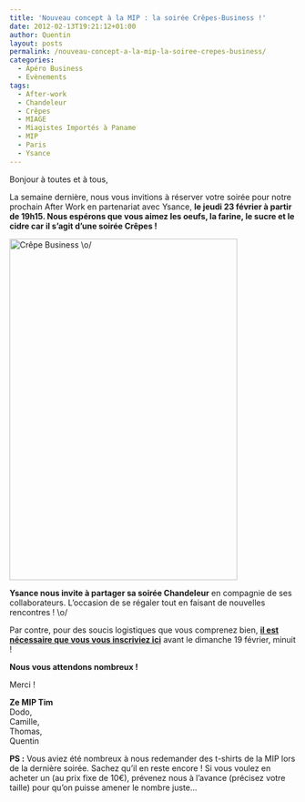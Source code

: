 ```yaml
---
title: 'Nouveau concept à la MIP : la soirée Crêpes-Business !'
date: 2012-02-13T19:21:12+01:00
author: Quentin
layout: posts
permalink: /nouveau-concept-a-la-mip-la-soiree-crepes-business/
categories:
  - Apéro Business
  - Evènements
tags:
  - After-work
  - Chandeleur
  - Crêpes
  - MIAGE
  - Miagistes Importés à Paname
  - MIP
  - Paris
  - Ysance
---
```

Bonjour à toutes et à tous,

La semaine dernière, nous vous invitions à réserver votre soirée pour notre prochain After Work en partenariat avec Ysance, **le jeudi 23 février à partir de 19h15. Nous espérons que vous aimez les oeufs, la farine, le sucre et le cidre car il s&#8217;agit d&#8217;une soirée Crêpes !**

<img class="aligncenter size-full wp-image-749" title="Crêpe Business \o/" src="/assets/uploads/2012/02/Invitation-soirée-MIP.jpg" alt="Crêpe Business \o/" width="400" height="600" /> 

**Ysance nous invite à partager sa soirée Chandeleur** en compagnie de ses collaborateurs. L&#8217;occasion de se régaler tout en faisant de nouvelles rencontres ! \o/

Par contre, pour des soucis logistiques que vous comprenez bien, **[il est nécessaire que vous vous inscriviez ici](/inscription-ysance-apero-business/ "Inscription à l’Apéro Business")** avant le dimanche 19 février, minuit !

**Nous vous attendons nombreux !**

Merci !

**Ze MIP Tim**  
Dodo,  
Camille,  
Thomas,  
Quentin

**PS :** Vous aviez été nombreux à nous redemander des t-shirts de la MIP lors de la dernière soirée. Sachez qu&#8217;il en reste encore ! Si vous voulez en acheter un (au prix fixe de 10€), prévenez nous à l&#8217;avance (précisez votre taille) pour qu&#8217;on puisse amener le nombre juste&#8230;
